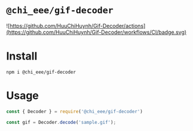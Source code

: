 # `@chi_eee/gif-decoder`

![https://github.com/HuuChiHuynh/Gif-Decoder/actions](https://github.com/HuuChiHuynh/Gif-Decoder/workflows/CI/badge.svg)

# Install

```
npm i @chi_eee/gif-decoder
```

# Usage

```js
const { Decoder } = require('@chi_eee/gif-decoder')

const gif = Decoder.decode('sample.gif');
```

